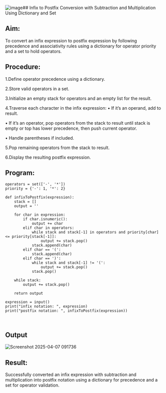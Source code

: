 ![image](https://github.com/user-attachments/assets/0dd14449-68d0-4f9b-9a61-4908819f3404)## Infix to Postfix Conversion with Subtraction and Multiplication Using Dictionary and Set

## Aim:
To convert an infix expression to postfix expression by following precedence and associativity rules using a dictionary for operator priority and a set to hold operators.
## Procedure:

1.Define operator precedence using a dictionary.

2.Store valid operators in a set.

3.Initialize an empty stack for operators and an empty list for the result.

4.Traverse each character in the infix expression:
 • If it’s an operand, add to result.

 • If it’s an operator, pop operators from the stack to result until stack is empty or top has lower precedence, then push current operator.

 • Handle parentheses if included.
  

5.Pop remaining operators from the stack to result.

6.Display the resulting postfix expression.

## Program:
```
operators = set(['-', '*'])
priority = {'-': 1, '*': 2}

def infixToPostfix(expression):
    stack = []
    output = ''
    
    for char in expression:
        if char.isnumeric():
            output += char
        elif char in operators:
            while stack and stack[-1] in operators and priority[char] <= priority[stack[-1]]:
                output += stack.pop()
            stack.append(char)
        elif char == '(':
            stack.append(char)
        elif char == ')':
            while stack and stack[-1] != '(':
                output += stack.pop()
            stack.pop()
    
    while stack:
        output += stack.pop()
    
    return output

expression = input()
print("infix notation: ", expression)
print("postfix notation: ", infixToPostfix(expression))



```
## Output

![Screenshot 2025-04-07 091736](https://github.com/user-attachments/assets/0b119945-fbd2-4038-8ef1-3a5fba656114)



## Result:
Successfully converted an infix expression with subtraction and multiplication into postfix notation using a dictionary for precedence and a set for operator validation.
